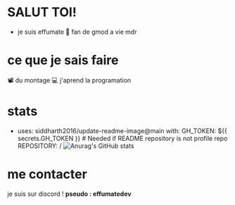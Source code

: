 # SALUT TOI!

+ je suis effumate
💙 fan de gmod a vie mdr
# ce que je sais faire
📽 du montage
💻 j'aprend la programation

# stats
- uses: siddharth2016/update-readme-image@main
  with:
    GH_TOKEN: ${{ secrets.GH_TOKEN }}     # Needed if README repository is not profile repo
    REPOSITORY: <username>/<differentrepo>
![Anurag's GitHub stats](https://github-readme-stats.vercel.app/api?username=EFFUMATEdev&show_icons=true&theme=merko)

# me contacter

je suis sur discord ! **pseudo : effumatedev**
